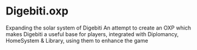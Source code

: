 # Digebiti.oxp
Expanding the solar system of Digebiti
An attempt to create an OXP which makes Digebiti a useful base for players, integrated with Diplomancy, HomeSystem & Library, using them to enhance the game
